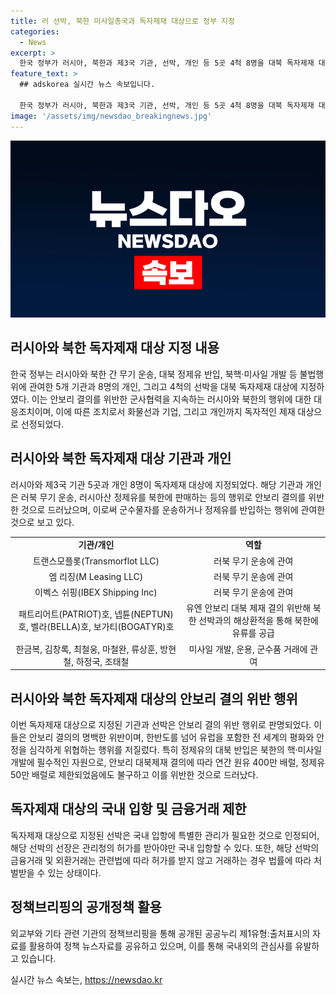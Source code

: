 ```yaml
---
title: 러 선박, 북한 미사일총국과 독자제재 대상으로 정부 지정
categories:
  - News
excerpt: >
  한국 정부가 러시아, 북한과 제3국 기관, 선박, 개인 등 5곳 4척 8명을 대북 독자제재 대상으로 지정하며, 안보리 결의를 위반한 군사협력에 대응하기로 함. 러북 무기 운송과 대북 정제유 반입으로 전 세계의 안보와 안정을 위협하는 행위로 판단. 대상으로 지정된 기관과 개인의 금융거래와 외환거래는 사전 허가 필요하며, 이에 어긋날 경우 법률에 따른 처벌 대상이 될 것으로 보인다.
feature_text: >
  ## adskorea 실시간 뉴스 속보입니다.

  한국 정부가 러시아, 북한과 제3국 기관, 선박, 개인 등 5곳 4척 8명을 대북 독자제재 대상으로 지정하며, 안보리 결의를 위반한 군사협력에 대응하기로 함. 러북 무기 운송과 대북 정제유 반입으로 전 세계의 안보와 안정을 위협하는 행위로 판단. 대상으로 지정된 기관과 개인의 금융거래와 외환거래는 사전 허가 필요하며, 이에 어긋날 경우 법률에 따른 처벌 대상이 될 것으로 보인다.
image: '/assets/img/newsdao_breakingnews.jpg'
---
```


<p><img src="/assets/img/newsdao_breakingnews.jpg" alt="adskorea 속보" /></p>

<h2 data-ke-size="size26">러시아와 북한 독자제재 대상 지정 내용</h2>

<p data-ke-size="size16">한국 정부는 러시아와 북한 간 무기 운송, 대북 정제유 반입, 북핵·미사일 개발 등 불법행위에 관여한 5개 기관과 8명의 개인, 그리고 4척의 선박을 대북 독자제재 대상에 지정하였다. 이는 안보리 결의를 위반한 군사협력을 지속하는 러시아와 북한의 행위에 대한 대응조치이며, 이에 따른 조치로서 화물선과 기업, 그리고 개인까지 독자적인 제재 대상으로 선정되었다.</p>

<h2 data-ke-size="size26">러시아와 북한 독자제재 대상 기관과 개인</h2>

<p data-ke-size="size16">러시아와 제3국 기관 5곳과 개인 8명이 독자제재 대상에 지정되었다. 해당 기관과 개인은 러북 무기 운송, 러시아산 정제유를 북한에 판매하는 등의 행위로 안보리 결의를 위반한 것으로 드러났으며, 이로써 군수물자를 운송하거나 정제유를 반입하는 행위에 관여한 것으로 보고 있다.</p>

<table>
  <tr>
    <td style="text-align: center; height: 17px;"><b>기관/개인</b></td>
    <td style="text-align: center; height: 17px;"><b>역할</b></td>
  </tr>
  <tr>
    <td style="text-align: center; height: 17px;">트랜스모플롯(Transmorflot LLC)</td>
    <td style="text-align: center; height: 17px;">러북 무기 운송에 관여</td>
  </tr>
  <tr>
    <td style="text-align: center; height: 17px;">엠 리징(M Leasing LLC)</td>
    <td style="text-align: center; height: 17px;">러북 무기 운송에 관여</td>
  </tr>
  <tr>
    <td style="text-align: center; height: 17px;">이벡스 쉬핑(IBEX Shipping Inc)</td>
    <td style="text-align: center; height: 17px;">러북 무기 운송에 관여</td>
  </tr>
  <tr>
    <td style="text-align: center; height: 17px;">패트리어트(PATRIOT)호, 넵튠(NEPTUN)호, 벨라(BELLA)호, 보가티(BOGATYR)호</td>
    <td style="text-align: center; height: 17px;">유엔 안보리 대북 제재 결의 위반해 북한 선박과의 해상환적을 통해 북한에 유류를 공급</td>
  </tr>
  <tr>
    <td style="text-align: center; height: 17px;">한금복, 김창록, 최철웅, 마철완, 류상훈, 방현철, 하정국, 조태철</td>
    <td style="text-align: center; height: 17px;">미사일 개발, 운용, 군수품 거래에 관여</td>
  </tr>
</table>

<h2 data-ke-size="size26">러시아와 북한 독자제재 대상의 안보리 결의 위반 행위</h2>

<p data-ke-size="size16">이번 독자제재 대상으로 지정된 기관과 선박은 안보리 결의 위반 행위로 판명되었다. 이들은 안보리 결의의 명백한 위반이며, 한반도를 넘어 유럽을 포함한 전 세계의 평화와 안정을 심각하게 위협하는 행위를 저질렀다. 특히 정제유의 대북 반입은 북한의 핵·미사일 개발에 필수적인 자원으로, 안보리 대북제재 결의에 따라 연간 원유 400만 배럴, 정제유 50만 배럴로 제한되었음에도 불구하고 이를 위반한 것으로 드러났다.</p>

<h2 data-ke-size="size26">독자제재 대상의 국내 입항 및 금융거래 제한</h2>

<p data-ke-size="size16">독자제재 대상으로 지정된 선박은 국내 입항에 특별한 관리가 필요한 것으로 인정되어, 해당 선박의 선장은 관리청의 허가를 받아야만 국내 입항할 수 있다. 또한, 해당 선박의 금융거래 및 외환거래는 관련법에 따라 허가를 받지 않고 거래하는 경우 법률에 따라 처벌받을 수 있는 상태이다.</p>

<h2 data-ke-size="size26">정책브리핑의 공개정책 활용</h2>

<p data-ke-size="size16">외교부와 기타 관련 기관의 정책브리핑을 통해 공개된 공공누리 제1유형:출처표시의 자료를 활용하여 정책 뉴스자료를 공유하고 있으며, 이를 통해 국내외의 관심사를 유발하고 있습니다.</p>
실시간 뉴스 속보는, <a href="https://newsdao.kr" rel="dofollow">https://newsdao.kr</a>


